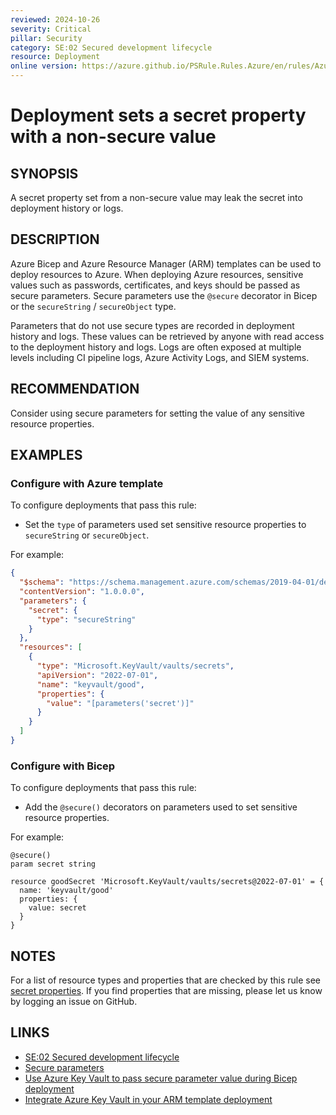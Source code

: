 ```yaml
---
reviewed: 2024-10-26
severity: Critical
pillar: Security
category: SE:02 Secured development lifecycle
resource: Deployment
online version: https://azure.github.io/PSRule.Rules.Azure/en/rules/Azure.Deployment.SecureValue/
---
```


# Deployment sets a secret property with a non-secure value

## SYNOPSIS

A secret property set from a non-secure value may leak the secret into deployment history or logs.

## DESCRIPTION

Azure Bicep and Azure Resource Manager (ARM) templates can be used to deploy resources to Azure.
When deploying Azure resources, sensitive values such as passwords, certificates, and keys should be passed as secure parameters.
Secure parameters use the `@secure` decorator in Bicep or the `secureString` / `secureObject` type.

Parameters that do not use secure types are recorded in deployment history and logs.
These values can be retrieved by anyone with read access to the deployment history and logs.
Logs are often exposed at multiple levels including CI pipeline logs, Azure Activity Logs, and SIEM systems.

<!-- security:note rotate-secret -->

## RECOMMENDATION

Consider using secure parameters for setting the value of any sensitive resource properties.

## EXAMPLES

### Configure with Azure template

To configure deployments that pass this rule:

- Set the `type` of parameters used set sensitive resource properties to `secureString` or `secureObject`.

For example:

```json
{
  "$schema": "https://schema.management.azure.com/schemas/2019-04-01/deploymentTemplate.json#",
  "contentVersion": "1.0.0.0",
  "parameters": {
    "secret": {
      "type": "secureString"
    }
  },
  "resources": [
    {
      "type": "Microsoft.KeyVault/vaults/secrets",
      "apiVersion": "2022-07-01",
      "name": "keyvault/good",
      "properties": {
        "value": "[parameters('secret')]"
      }
    }
  ]
}
```

### Configure with Bicep

To configure deployments that pass this rule:

- Add the `@secure()` decorators on parameters used to set sensitive resource properties.

For example:

```bicep
@secure()
param secret string

resource goodSecret 'Microsoft.KeyVault/vaults/secrets@2022-07-01' = {
  name: 'keyvault/good'
  properties: {
    value: secret
  }
}
```

## NOTES

For a list of resource types and properties that are checked by this rule see [secret properties][1].
If you find properties that are missing, please let us know by logging an issue on GitHub.

  [1]: https://github.com/Azure/PSRule.Rules.Azure/blob/main/data/secret-property.json

## LINKS

- [SE:02 Secured development lifecycle](https://learn.microsoft.com/azure/well-architected/security/secure-development-lifecycle)
- [Secure parameters](https://learn.microsoft.com/azure/azure-resource-manager/bicep/parameters#secure-parameters)
- [Use Azure Key Vault to pass secure parameter value during Bicep deployment](https://learn.microsoft.com/azure/azure-resource-manager/bicep/key-vault-parameter)
- [Integrate Azure Key Vault in your ARM template deployment](https://learn.microsoft.com/azure/azure-resource-manager/templates/template-tutorial-use-key-vault#edit-the-parameters-file)
